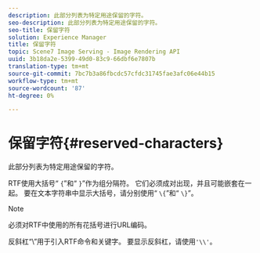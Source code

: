 ```yaml
---
description: 此部分列表为特定用途保留的字符。
seo-description: 此部分列表为特定用途保留的字符。
seo-title: 保留字符
solution: Experience Manager
title: 保留字符
topic: Scene7 Image Serving - Image Rendering API
uuid: 3b18da2e-5399-49d0-83c9-66dbf6e7807b
translation-type: tm+mt
source-git-commit: 7bc7b3a86fbcdc57cfdc31745fae3afc06e44b15
workflow-type: tm+mt
source-wordcount: '87'
ht-degree: 0%

---
```



# 保留字符{#reserved-characters}

此部分列表为特定用途保留的字符。

RTF使用大括号“ `{`”和“ `}`”作为组分隔符。 它们必须成对出现，并且可能嵌套在一起。 要在文本字符串中显示大括号，请分别使用“ `\{`”和“ `\}`”。

>[!NOTE]
>
>必须对RTF中使用的所有花括号进行URL编码。

反斜杠“\”用于引入RTF命令和关键字。 要显示反斜杠，请使用`'\\'`。
